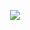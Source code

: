 <p align="center">
<img align="center" src="https://github-readme-stats.vercel.app/api/top-langs/?username=AryaSuryaaa&hide_langs_below=1&theme=default&line_height=27&layout=compact" />

<!--
**Rafalff/rafalff** is a ✨ _special_ ✨ repository because its `README.md` (this file) appears on your GitHub profile.

Here are some ideas to get you started:

- 🔭 I’m currently working on ...
- 🌱 I’m currently learning ...
- 👯 I’m looking to collaborate on ...
- 🤔 I’m looking for help with ...
- 💬 Ask me about ...
- 📫 How to reach me: ...
- 😄 Pronouns: ...
- ⚡ Fun fact: ...
-->
